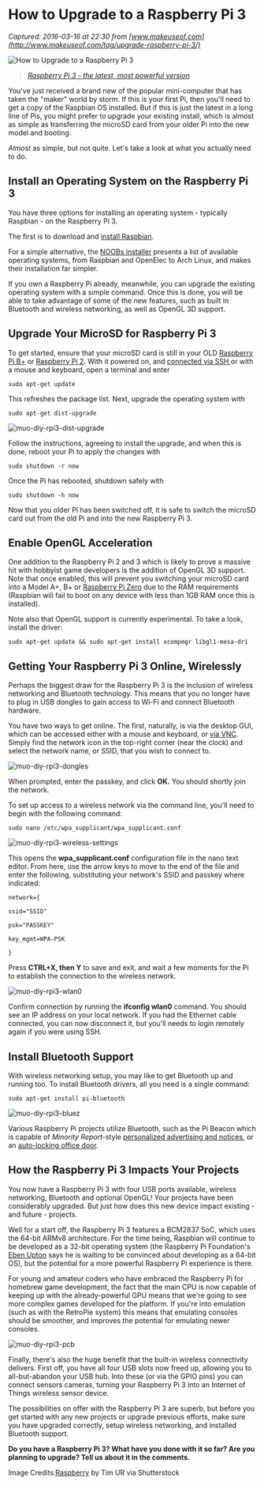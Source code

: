 # How to Upgrade to a Raspberry Pi 3

_Captured: 2016-03-16 at 22:30 from [www.makeuseof.com](http://www.makeuseof.com/tag/upgrade-raspberry-pi-3/)_

![How to Upgrade to a Raspberry Pi 3](http://cdn.makeuseof.com/wp-content/uploads/2016/03/raspberry-pi-3-644x373.jpg?187746)

> _[Raspberry Pi 3 - the latest, most powerful version](http://www.makeuseof.com/tag/raspberry-pi-3-faster-better-wi-fi-bluetooth/)_

You've just received a brand new of the popular mini-computer that has taken the "maker" world by storm. If this is your first Pi, then you'll need to get a copy of the Raspbian OS installed. But if this is just the latest in a long line of Pis, you might prefer to upgrade your existing install, which is almost as simple as transferring the microSD card from your older Pi into the new model and booting.

_Almost_ as simple, but not quite. Let's take a look at what you actually need to do.

## Install an Operating System on the Raspberry Pi 3

You have three options for installing an operating system - typically Raspbian - on the Raspberry Pi 3.

The first is to download and [install Raspbian](http://www.makeuseof.com/tag/install-operating-system-raspberry-pi/).

For a simple alternative, the [NOOBs installer](http://www.makeuseof.com/tag/how-noobs-for-raspberry-pi-can-help-first-time-users/) presents a list of available operating systems, from Raspbian and OpenElec to Arch Linux, and makes their installation far simpler.

If you own a Raspberry Pi already, meanwhile, you can upgrade the existing operating system with a simple command. Once this is done, you will be able to take advantage of some of the new features, such as built in Bluetooth and wireless networking, as well as OpenGL 3D support.

## Upgrade Your MicroSD for Raspberry Pi 3

To get started, ensure that your microSD card is still in your OLD [Raspberry Pi B+](http://www.makeuseof.com/tag/the-raspberry-pi-b-is-here-whats-changed/) or [Raspberry Pi 2](http://www.makeuseof.com/tag/5-things-raspberry-pi-2-can-do/). With it powered on, and [connected via SSH ](http://www.makeuseof.com/tag/setting-raspberry-pi-headless-ssh/)or with a mouse and keyboard, open a terminal and enter
    
    
    sudo apt-get update

This refreshes the package list. Next, upgrade the operating system with
    
    
    sudo apt-get dist-upgrade

![muo-diy-rpi3-dist-upgrade](http://cdn.makeuseof.com/wp-content/uploads/2016/03/muo-diy-rpi3-dist-upgrade.png?187746)

Follow the instructions, agreeing to install the upgrade, and when this is done, reboot your Pi to apply the changes with
    
    
    sudo shutdown -r now

Once the Pi has rebooted, shutdown safely with
    
    
    sudo shutdown -h now

Now that you older Pi has been switched off, it is safe to switch the microSD card out from the old Pi and into the new Raspberry Pi 3.

## Enable OpenGL Acceleration

One addition to the Raspberry Pi 2 and 3 which is likely to prove a massive hit with hobbyist game developers is the addition of OpenGL 3D support. Note that once enabled, this will prevent you switching your microSD card into a Model A+, B+ or [Raspberry Pi Zero](http://www.makeuseof.com/tag/getting-started-raspberry-pi-zero/) due to the RAM requirements (Raspbian will fail to boot on any device with less than 1GB RAM once this is installed).

Note also that OpenGL support is currently experimental. To take a look, install the driver:
    
    
    sudo apt-get update && sudo apt-get install xcompmgr libgl1-mesa-dri

## Getting Your Raspberry Pi 3 Online, Wirelessly

Perhaps the biggest draw for the Raspberry Pi 3 is the inclusion of wireless networking and Bluetooth technology. This means that you no longer have to plug in USB dongles to gain access to Wi-Fi and connect Bluetooth hardware.

You have two ways to get online. The first, naturally, is via the desktop GUI, which can be accessed either with a mouse and keyboard, or [via VNC](http://www.makeuseof.com/tag/run-remote-desktop-raspberry-pi-vnc/). Simply find the network icon in the top-right corner (near the clock) and select the network name, or SSID, that you wish to connect to.

![muo-diy-rpi3-dongles](http://cdn.makeuseof.com/wp-content/uploads/2016/03/muo-diy-rpi3-dongles.jpg?187746)

When prompted, enter the passkey, and click **OK.** You should shortly join the network.

To set up access to a wireless network via the command line, you'll need to begin with the following command:
    
    
    sudo nano /etc/wpa_supplicant/wpa_supplicant.conf

![muo-diy-rpi3-wireless-settings](http://cdn.makeuseof.com/wp-content/uploads/2016/03/muo-diy-rpi3-wireless-settings.png?187746)

This opens the **wpa_supplicant.conf** configuration file in the nano text editor. From here, use the arrow keys to move to the end of the file and enter the following, substituting your network's SSID and passkey where indicated:
    
    
    network={
    
    ssid="SSID"
    
    psk="PASSKEY"
    
    key_mgmt=WPA-PSK
    
    }

Press **CTRL+X, then Y** to save and exit, and wait a few moments for the Pi to establish the connection to the wireless network.

![muo-diy-rpi3-wlan0](http://cdn.makeuseof.com/wp-content/uploads/2016/03/muo-diy-rpi3-wlan0-640x211.png?187746)

Confirm connection by running the **ifconfig wlan0** command. You should see an IP address on your local network. If you had the Ethernet cable connected, you can now disconnect it, but you'll needs to login remotely again if you were using SSH.

## Install Bluetooth Support

With wireless networking setup, you may like to get Bluetooth up and running too. To install Bluetooth drivers, all you need is a single command:
    
    
    sudo apt-get install pi-bluetooth

![muo-diy-rpi3-bluez](http://cdn.makeuseof.com/wp-content/uploads/2016/03/muo-diy-rpi3-bluez.png?187746)

Various Raspberry Pi projects utilize Bluetooth, such as the Pi Beacon which is capable of _Minority Report_-style [personalized advertising and notices](http://www.makeuseof.com/tag/build-diy-ibeacon-raspberry-pi/), or an [auto-locking office door](http://www.makeuseof.com/tag/auto-locking-office-door-smartphone-proximity-sensor/).

## How the Raspberry Pi 3 Impacts Your Projects

You now have a Raspberry Pi 3 with four USB ports available, wireless networking, Bluetooth and optional OpenGL! Your projects have been considerably upgraded. But just how does this new device impact existing - and future - projects.

Well for a start off, the Raspberry Pi 3 features a BCM2837 SoC, which uses the 64-bit ARMv8 architecture. For the time being, Raspbian will continue to be developed as a 32-bit operating system (the Raspberry Pi Foundation's [Eben Upton](http://www.makeuseof.com/tag/raspberry-pi-featureinterview/) says he is waiting to be convinced about developing as a 64-bit OS), but the potential for a more powerful Raspberry Pi experience is there.

For young and amateur coders who have embraced the Raspberry Pi for homebrew game development, the fact that the main CPU is now capable of keeping up with the already-powerful GPU means that we're going to see more complex games developed for the platform. If you're into emulation (such as with the RetroPie system) this means that emulating consoles should be smoother, and improves the potential for emulating newer consoles.

![muo-diy-rpi3-pcb](http://cdn.makeuseof.com/wp-content/uploads/2016/03/muo-diy-rpi3-pcb.jpg?187746)

Finally, there's also the huge benefit that the built-in wireless connectivity delivers. First off, you have all four USB slots now freed up, allowing you to all-but-abandon your USB hub. Into these (or via the GPIO pins) you can connect sensors cameras, turning your Raspberry Pi 3 into an Internet of Things wireless sensor device.

The possibilities on offer with the Raspberry Pi 3 are superb, but before you get started with any new projects or upgrade previous efforts, make sure you have upgraded correctly, setup wireless networking, and installed Bluetooth support.

**Do you have a Raspberry Pi 3? What have you done with it so far? Are you planning to upgrade? Tell us about it in the comments.**

Image Credits:[Raspberry](http://www.shutterstock.com/pic.mhtml?id=216916480) by Tim UR via Shutterstock
